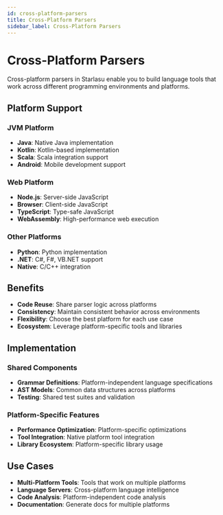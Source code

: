 ```yaml
---
id: cross-platform-parsers
title: Cross-Platform Parsers
sidebar_label: Cross-Platform Parsers
---
```


# Cross-Platform Parsers

Cross-platform parsers in Starlasu enable you to build language tools that work across different programming environments and platforms.

## Platform Support

### JVM Platform
- **Java**: Native Java implementation
- **Kotlin**: Kotlin-based implementation
- **Scala**: Scala integration support
- **Android**: Mobile development support

### Web Platform
- **Node.js**: Server-side JavaScript
- **Browser**: Client-side JavaScript
- **TypeScript**: Type-safe JavaScript
- **WebAssembly**: High-performance web execution

### Other Platforms
- **Python**: Python implementation
- **.NET**: C#, F#, VB.NET support
- **Native**: C/C++ integration

## Benefits

- **Code Reuse**: Share parser logic across platforms
- **Consistency**: Maintain consistent behavior across environments
- **Flexibility**: Choose the best platform for each use case
- **Ecosystem**: Leverage platform-specific tools and libraries

## Implementation

### Shared Components
- **Grammar Definitions**: Platform-independent language specifications
- **AST Models**: Common data structures across platforms
- **Testing**: Shared test suites and validation

### Platform-Specific Features
- **Performance Optimization**: Platform-specific optimizations
- **Tool Integration**: Native platform tool integration
- **Library Ecosystem**: Platform-specific library usage

## Use Cases

- **Multi-Platform Tools**: Tools that work on multiple platforms
- **Language Servers**: Cross-platform language intelligence
- **Code Analysis**: Platform-independent code analysis
- **Documentation**: Generate docs for multiple platforms 